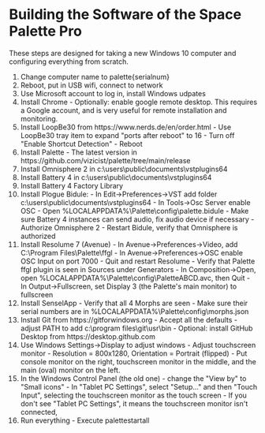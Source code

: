 <h1>Building the Software of the Space Palette Pro</h1>
These steps are designed for taking a new Windows 10 computer and configuring everything from scratch.
<p>

<ol>
<li>Change computer name to palette{serialnum}
<li>Reboot, put in USB wifi, connect to network
<li>Use Microsoft account to log in, install Windows udpates
<li>Install Chrome
    - Optionally: enable google remote desktop.  This requires a Google account, and is very useful for remote installation and monitoring.
<li>Install LoopBe30 from https://www.nerds.de/en/order.html 
    - Use LoopBe30 tray item to expand "ports after reboot" to 16
    - Turn off "Enable Shortcut Detection"
    - Reboot
<li>Install Palette
    - The latest version in https://github.com/vizicist/palette/tree/main/release
<li>Install Omnisphere 2 in c:\users\public\documents\vstplugins64
<li>Install Battery 4 in c:\users\public\documents\vstplugins64
<li>Install Battery 4 Factory Library
<li>Install Plogue Bidule:
    - In Edit->Preferences->VST add folder c:\users\public\documents\vstplugins64
    - In Tools->Osc Server enable OSC 
    - Open %LOCALAPPDATA%\Palette\config\palette.bidule
    - Make sure Battery 4 instances can send audio, fix audio device if necessary
    - Authorize Omnisphere 2
    - Restart Bidule, verify that Omnisphere is authorized
<li>Install Resolume 7 (Avenue)  
    - In Avenue->Preferences->Video, add C:\Program Files\Palette\ffgl
    - In Avenue->Preferences->OSC enable OSC Input on port 7000
    - Quit and restart Resolume
    - Verify that Palette ffgl plugin is seen in Sources under Generators
    - In Composition->Open, open %LOCALAPPDATA%\Palette\config\PaletteABCD.avc, then Quit
    - In Output->Fullscreen, set Display 3 (the Palette's main monitor) to fullscreen
<li>Install SenselApp
    - Verify that all 4 Morphs are seen
    - Make sure their serial numbers are in %LOCALAPPDATA%\Palette\config\morphs.json
<li>Install Git from https://gitforwindows.org
    - Accept all the defaults
    - adjust PATH to add c:\program files\git\usr\bin
    - Optional: install GitHub Desktop from https://desktop.github.com
<li>Use Windows Settings->Display to adjust windows
    - Adjust touchscreen monitor - Resolution = 800x1280, Orientation = Portrait (flipped)
    - Put console monitor on the right, touchscreen monitor in the middle,
      and the main (oval) monitor on the left.
<li>In the Windows Control Panel (the old one)
    - change the "View by" to "Small icons"
    - In "Tablet PC Settings", select "Setup..." and then "Touch Input",
      selecting the touchscreen monitor as the touch screen
    - If you don't see "Tablet PC Settings", it means the touchscreen monitor
      isn't connected,
<li>Run everything
    - Execute palettestartall
</ol>